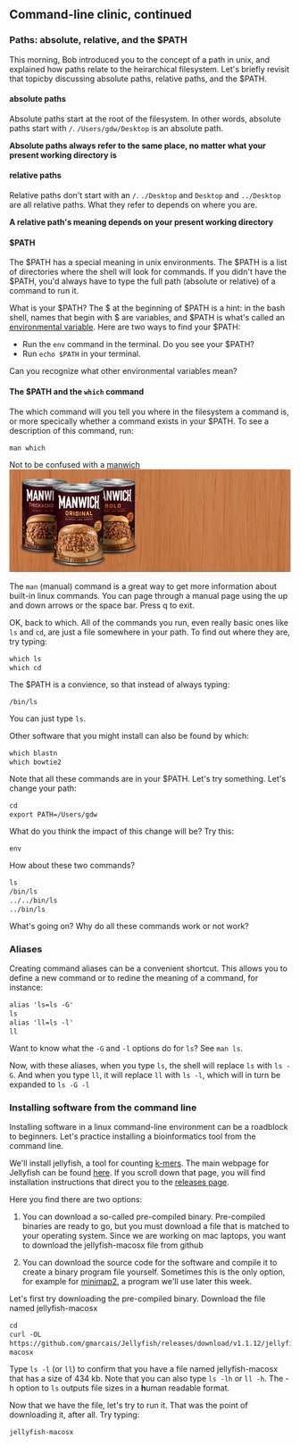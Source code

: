 ## Command-line clinic, continued 

### Paths: absolute, relative, and the $PATH

This morning, Bob introduced you to the concept of a path in unix, and explained how paths relate to the heirarchical filesystem.  Let's briefly revisit that topicby discussing absolute paths, relative paths, and the $PATH.  

#### absolute paths

Absolute paths start at the root of the filesystem.  In other words, absolute paths start with `/`.  `/Users/gdw/Desktop` is an absolute path. 

**Absolute paths always refer to the same place, no matter what your present working directory is**

#### relative paths

Relative paths don't start with an `/`.   `./Desktop` and `Desktop` and `../Desktop`  are all relative paths.  What they refer to depends on where you are. 

**A relative path's meaning depends on your present working directory**

#### $PATH

The $PATH has a special meaning in unix environments.  The $PATH is a list of directories where the shell will look for commands.  If you didn't have the $PATH, you'd always have to type the full path (absolute or relative) of a command to run it.

What is your $PATH?   The $ at the beginning of $PATH is a hint: in the bash shell, names that begin with $ are variables, and $PATH is what's called an [environmental variable](https://en.wikipedia.org/wiki/Environment_variable).  Here are two ways to find your $PATH:

- Run the `env` command in the terminal.  Do you see your $PATH?
- Run `echo $PATH` in your terminal.  

Can you recognize what other environmental variables mean?

#### The $PATH and the `which` command

The which command will you tell you where in the filesystem a command is, or more specically whether a command exists in your $PATH.  To see a description of this command, run:

```
man which
```

Not to be confused with a [manwich](https://manwich.com/) ![manwich](./manwich.jpg)

The `man` (manual) command is a great way to get more information about built-in linux commands.  You can page through a manual page using the up and down arrows or the space bar.  Press q to exit.  

OK, back to which.  All of the commands you run, even really basic ones like `ls` and `cd`, are just a file somewhere in your path.  To find out where they are, try typing:

```
which ls
which cd
```

The $PATH is a convience, so that instead of always typing:

```
/bin/ls
```

You can just type `ls`.  

Other software that you might install can also be found by which:

```
which blastn
which bowtie2
```

Note that all these commands are in your $PATH.   Let's try something.  Let's change your path:

```
cd
export PATH=/Users/gdw
```

What do you think the impact of this change will be?  Try this:

```
env
```

How about these two commands?

```
ls
/bin/ls
../../bin/ls
../bin/ls
```

What's going on?  Why do all these commands work or not work?


### Aliases

Creating command aliases can be a convenient shortcut.  This allows you to define a new command or to redine the meaning of a command, for instance:

```
alias 'ls=ls -G'
ls
alias 'll=ls -l'
ll
```

Want to know what the `-G` and `-l` options do for `ls`?  See `man ls`.

Now, with these aliases, when you type `ls`, the shell will replace `ls` with `ls -G`.  And when you type `ll`, it will replace `ll` with `ls -l`, which will in turn be expanded to `ls -G -l`


### Installing software from the command line

Installing software in a linux command-line environment can be a roadblock to beginners.  Let's practice installing a bioinformatics tool from the command line.

We'll install jellyfish, a tool for counting [k-mers](https://en.wikipedia.org/wiki/K-mer).  The main webpage for Jellyfish can be found [here](https://github.com/gmarcais/Jellyfish).  If you scroll down that page, you will find installation instructions that direct you to the [releases page](https://github.com/gmarcais/Jellyfish/releases).

Here you find there are two options:

1. You can download a so-called pre-compiled binary.  Pre-compiled binaries are ready to go, but you must download a file that is matched to your operating system.  Since we are working on mac laptops, you want to download the jellyfish-macosx file from github

2. You can download the source code for the software and compile it to create a binary program file yourself. Sometimes this is the only option, for example for [minimap2](https://github.com/lh3/minimap2/releases), a program we'll use later this week.  


Let's first try downloading the pre-compiled binary.  Download the file named jellyfish-macosx
``` 
cd
curl -OL https://github.com/gmarcais/Jellyfish/releases/download/v1.1.12/jellyfish-macosx
```

Type `ls -l` (or `ll`) to confirm that you have a file named jellyfish-macosx that has a size of 434 kb.  Note that you can also type `ls -lh` or `ll -h`.  The -h option to `ls` outputs file sizes in a **h**uman readable format.

Now that we have the file, let's try to run it.  That was the point of downloading it, after all.  Try typing:

```
jellyfish-macosx
```

